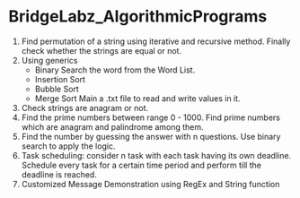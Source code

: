 # BridgeLabz_AlgorithmicPrograms

1. Find permutation of a string using iterative and recursive method. Finally check whether the strings are equal or not. 
2. Using generics
    - Binary Search the word from the Word List.
    - Insertion Sort
    - Bubble Sort
    - Merge Sort
   Main a .txt file to read and write values in it.
3. Check strings are anagram or not.
4. Find the prime numbers between range 0 - 1000. Find prime numbers which are anagram and palindrome among them.
5. Find the number by guessing the answer with n questions. Use binary search to apply the logic.
6. Task scheduling: consider n task with each task having its own deadline. Schedule every task for a certain time period and perform till the deadline is reached.
7. Customized Message Demonstration using RegEx and String function
